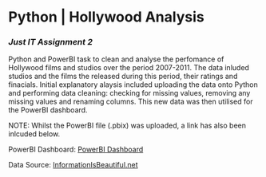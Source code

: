 # Python | Hollywood Analysis
###  *Just IT Assignment 2*
Python and PowerBI task to clean and analyse the perfomance of Hollywood films and studios over the period 2007-2011. The data inluded studios and the films the released during this period, their ratings and finacials. Initial explanatory alaysis included uploading the data onto Python and performing data cleaning: checking for missing values, removing any missing values and renaming columns. This new data was then utilised for the PowerBI dashboard. 

NOTE: Whilst the PowerBI file (.pbix) was uploaded, a link has also been inlcuded below.

PowerBI Dashboard: [PowerBI Dashboard](https://app.powerbi.com/links/3GrHOppNGd?ctid=6efd0f20-57c8-4447-b53f-00d4992ca50b&pbi_source=linkShare&bookmarkGuid=852fd05c-3b5c-4eef-8869-adb41105e02e)

Data Source: [InformationIsBeautiful.net](https://informationisbeautiful.net/)
